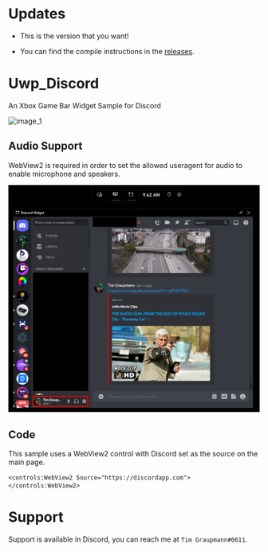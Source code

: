 # Updates

* This is the version that you want!

* You can find the compile instructions in the [releases](https://github.com/tgraupmann/Uwp_Discord/releases).

# Uwp_Discord

An Xbox Game Bar Widget Sample for Discord

![image_1](images/image_1.png)

## Audio Support

WebView2 is required in order to set the allowed useragent for audio to enable microphone and speakers.

![image_2](images/image_2.png)

## Code

This sample uses a WebView2 control with Discord set as the source on the main page.

```
<controls:WebView2 Source="https://discordapp.com"></controls:WebView2>
```

# Support

Support is available in Discord, you can reach me at `Tim Graupmann#0611`.
